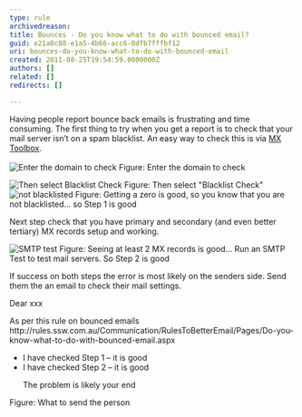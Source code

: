```yaml
---
type: rule
archivedreason: 
title: Bounces - Do you know what to do with bounced email?
guid: e21a0c88-e1a5-4b66-acc6-0dfb7fffbf12
uri: bounces-do-you-know-what-to-do-with-bounced-email
created: 2011-08-25T19:54:59.0000000Z
authors: []
related: []
redirects: []

---
```



Having people report bounce back emails is frustrating and time consuming. The first thing to try when you get a report is to check that your mail server isn’t on a spam blacklist. An easy way to check this is via <a target="_blank" href="http&#58;//mxtoolbox.com/">MX Toolbox</a>.
<br><excerpt class='endintro'></excerpt><br>
<img src="/Communication/RulesToBetterEmail/PublishingImages/MXToolbox-1.jpg" alt="Enter the domain to check" class="ms-rteCustom-ImageArea" />
<span class="ms-rteCustom-FigureNormal">Figure&#58; Enter the domain to check</span>

<img src="/Communication/RulesToBetterEmail/PublishingImages/MXToolbox-2.jpg" alt="Then select Blacklist Check" class="ms-rteCustom-ImageArea" />
<span class="ms-rteCustom-FigureNormal">Figure&#58; Then select &quot;Blacklist Check&quot;</span>

<img src="/Communication/RulesToBetterEmail/PublishingImages/MXToolbox-3.jpg" alt="not blacklisted" class="ms-rteCustom-ImageArea" />
<span class="ms-rteCustom-FigureNormal">Figure&#58; Getting a zero is good, so you know that you are not blacklisted… so Step 1 is good</span>

<p>Next step check that you have primary and secondary (and even better tertiary) MX records setup and working.</p>

<img src="/Communication/RulesToBetterEmail/PublishingImages/MXToolbox-4.jpg" alt="SMTP test" class="ms-rteCustom-ImageArea" />
<span class="ms-rteCustom-FigureNormal">Figure&#58; Seeing at least 2 MX records is good... Run an SMTP Test to test mail servers. So Step 2 is good</span> 

<p>If success on both steps the error is most likely on the senders side. Send them the an email to check their mail settings.</p>

<div class="greyBox">
<p>Dear xxx</p>
<p>As per this rule on bounced emails http&#58;//rules.ssw.com.au/Communication/RulesToBetterEmail/Pages/Do-you-know-what-to-do-with-bounced-email.aspx</p>
<ul>
<li>I have checked Step 1 – it is good</li>
<li>I have checked Step 2 – it is good</li>
<p>The problem is likely your end</p>
</ul></div>
<span class="ms-rteCustom-FigureNormal">Figure&#58; What to send the person </span>



